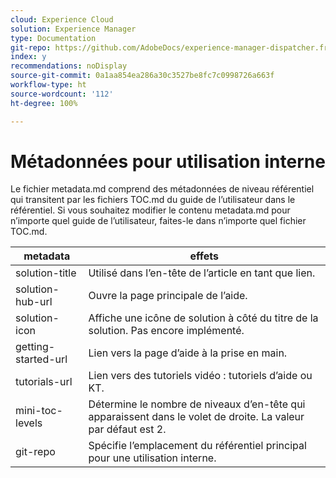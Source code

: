 ```yaml
---
cloud: Experience Cloud
solution: Experience Manager
type: Documentation
git-repo: https://github.com/AdobeDocs/experience-manager-dispatcher.fr-FR
index: y
recommendations: noDisplay
source-git-commit: 0a1aa854ea286a30c3527be8fc7c0998726a663f
workflow-type: ht
source-wordcount: '112'
ht-degree: 100%

---
```



# Métadonnées pour utilisation interne

Le fichier metadata.md comprend des métadonnées de niveau référentiel qui transitent par les fichiers TOC.md du guide de l’utilisateur dans le référentiel. Si vous souhaitez modifier le contenu metadata.md pour n’importe quel guide de l’utilisateur, faites-le dans n’importe quel fichier TOC.md.

| metadata | effets |
|--- |--- |
| solution-title | Utilisé dans l’en-tête de l’article en tant que lien. |
| solution-hub-url | Ouvre la page principale de l’aide. |
| solution-icon | Affiche une icône de solution à côté du titre de la solution. Pas encore implémenté. |
| getting-started-url | Lien vers la page d’aide à la prise en main. |
| tutorials-url | Lien vers des tutoriels vidéo : tutoriels d’aide ou KT. |
| mini-toc-levels | Détermine le nombre de niveaux d’en-tête qui apparaissent dans le volet de droite. La valeur par défaut est 2. |
| git-repo | Spécifie l’emplacement du référentiel principal pour une utilisation interne. |

